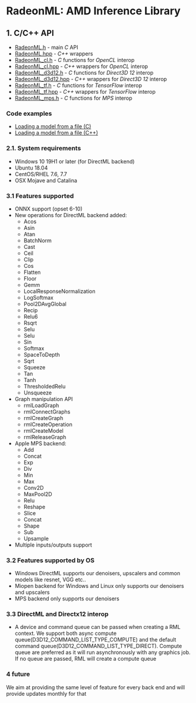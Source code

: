 # RadeonML: AMD Inference Library

## 1. C/C++ API


* [RadeonML.h](include/RadeonML.h) - main _C_ API
* [RadeonML.hpp](include/RadeonML.hpp) - _C++_ wrappers
* [RadeonML_cl.h](include/RadeonML_cl.h) - _C_ functions for _OpenCL_ interop
* [RadeonML_cl.hpp](include/RadeonML_d3d12.hpp) - _C++_ wrappers for _OpenCL_ interop
* [RadeonML_d3d12.h](include/RadeonML_d3d12.h) - _C_ functions for _Direct3D 12_ interop
* [RadeonML_d3d12.hpp](include/RadeonML_d3d12.hpp) - _C++_ wrappers for _Direct3D 12_ interop
* [RadeonML_tf.h](include/RadeonML_tf.h) - _C_ functions for _TensorFlow_ interop
* [RadeonML_tf.hpp](include/RadeonML_tf.hpp) - _C++_ wrappers for _TensorFlow_ interop
* [RadeonML_mps.h](include/RadeonML_mps.h) - _C_ functions for _MPS_ interop


### Code examples

* [Loading a model from a file (C)](samples/load_model.c)
* [Loading a model from a file (C++)](samples/load_model.cpp)


### 2.1. System requirements
* Windows 10 19H1 or later (for DirectML backend)
* Ubuntu 18.04
* CentOS/RHEL 7.6, 7.7
* OSX Mojave and Catalina

### 3.1 Features supported
* ONNX support (opset 6-10)
* New operations for DirectML backend added:
    * Acos
    * Asin
    * Atan
    * BatchNorm
    * Cast
    * Ceil
    * Clip
    * Cos
    * Flatten
    * Floor
    * Gemm
    * LocalResponseNormalization
    * LogSoftmax
    * Pool2DAvgGlobal
    * Recip
    * Relu6
    * Rsqrt
    * Selu
    * Selu
    * Sin
    * Softmax
    * SpaceToDepth
    * Sqrt
    * Squeeze
    * Tan
    * Tanh
    * ThresholdedRelu
    * Unsqueeze
* Graph manipulation API
    * rmlLoadGraph
    * rmlConnectGraphs
    * rmlCreateGraph
    * rmlCreateOperation
    * rmlCreateModel
    * rmlReleaseGraph
* Apple MPS backend:
    * Add
    * Concat
    * Exp
    * Div
    * Min
    * Max
    * Conv2D
    * MaxPool2D
    * Relu
    * Reshape
    * Slice
    * Concat
    * Shape
    * Sub
    * Upsample
* Multiple inputs/outputs support

### 3.2 Features supported by OS
* Windows DirectML supports our denoisers, upscalers and common models like resnet, VGG etc..
* Miopen backend for Windows and Linux only supports our denoisers and upscalers
* MPS backend only supports our denoisers

### 3.3 DirectML and Directx12 interop
* A device and command queue can be passed when creating a RML context. We support both async compute queue(D3D12_COMMAND_LIST_TYPE_COMPUTE) and the default command queue(D3D12_COMMAND_LIST_TYPE_DIRECT).
Compute queue are preferred as it will run asynchronously with any graphics job.
If no queue are passed, RML will create a compute queue

### 4 future
We aim at providing the same level of feature for every back end and will provide updates monthly for that


